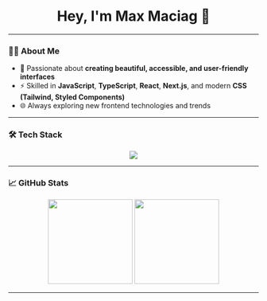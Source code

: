 <h1 align="center">Hey, I'm Max Maciag 👋</h1>

---

### 🧑‍💻 About Me

- 🎨 Passionate about **creating beautiful, accessible, and user-friendly interfaces**
- ⚡ Skilled in **JavaScript**, **TypeScript**, **React**, **Next.js**, and modern **CSS (Tailwind, Styled Components)**
- 🌐 Always exploring new frontend technologies and trends
---

### 🛠️ Tech Stack

<div align="center">
  <img src="https://skillicons.dev/icons?i=html,css,js,ts,react,next,tailwind,bash,redux,vite,firebase,git,figma,cs,dotnet,php,postman,pnpm,npm,nodejs,netlify,jenkins,terraform,vitest,wordpress,angular,materialui,astro" />
</div>

---

### 📈 GitHub Stats

<div align="center">
  <img src="https://github-readme-stats.vercel.app/api?username=maciagmax&show_icons=true&theme=radical&hide_border=true" height="170" />
  <img src="https://github-readme-streak-stats.herokuapp.com/?user=maciagmax&theme=radical&hide_border=true" height="170" />
</div>

---
